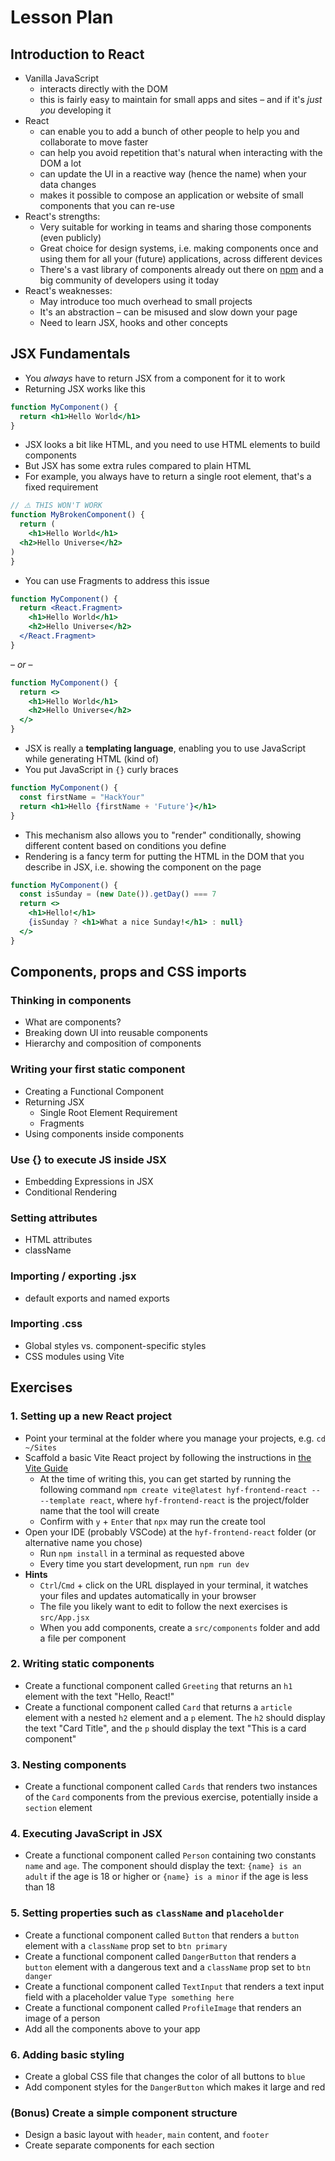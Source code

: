 # Lesson Plan

## Introduction to React

- Vanilla JavaScript
  - interacts directly with the DOM
  - this is fairly easy to maintain for small apps and sites – and if it's _just you_ developing it
- React
  - can enable you to add a bunch of other people to help you and collaborate to move faster
  - can help you avoid repetition that's natural when interacting with the DOM a lot
  - can update the UI in a reactive way (hence the name) when your data changes
  - makes it possible to compose an application or website of small components that you can re-use
- React's strengths:
  - Very suitable for working in teams and sharing those components (even publicly)
  - Great choice for design systems, i.e. making components once and using them for all your (future) applications,
    across different devices
  - There's a vast library of components already out there on [npm](https://npmjs.com) and a big community of developers
    using
    it today
- React's weaknesses:
  - May introduce too much overhead to small projects
  - It's an abstraction – can be misused and slow down your page
  - Need to learn JSX, hooks and other concepts

## JSX Fundamentals

- You _always_ have to return JSX from a component for it to work
- Returning JSX works like this

```jsx
function MyComponent() {
  return <h1>Hello World</h1>
}
```

- JSX looks a bit like HTML, and you need to use HTML elements to build components
- But JSX has some extra rules compared to plain HTML
- For example, you always have to return a single root element, that's a fixed requirement

```jsx
// ⚠️ THIS WON'T WORK
function MyBrokenComponent() {
  return (
    <h1>Hello World</h1>
  <h2>Hello Universe</h2>
)
}
```

- You can use Fragments to address this issue

```jsx
function MyComponent() {
  return <React.Fragment>
    <h1>Hello World</h1>
    <h2>Hello Universe</h2>
  </React.Fragment>
}
```

– _or_ –

```jsx
function MyComponent() {
  return <>
    <h1>Hello World</h1>
    <h2>Hello Universe</h2>
  </>
}
```

- JSX is really a **templating language**, enabling you to use JavaScript while generating HTML (kind of)
- You put JavaScript in `{}` curly braces

```jsx
function MyComponent() {
  const firstName = "HackYour"
  return <h1>Hello {firstName + 'Future'}</h1>
}
```

- This mechanism also allows you to "render" conditionally, showing different content based on conditions you define
- Rendering is a fancy term for putting the HTML in the DOM that you describe in JSX, i.e. showing the component on the
  page

```jsx
function MyComponent() {
  const isSunday = (new Date()).getDay() === 7
  return <>
    <h1>Hello!</h1>
    {isSunday ? <h1>What a nice Sunday!</h1> : null}
  </>
}
```

## Components, props and CSS imports

### Thinking in components

- What are components?
- Breaking down UI into reusable components
- Hierarchy and composition of components

### Writing your first static component

- Creating a Functional Component
- Returning JSX
  - Single Root Element Requirement
  - Fragments
- Using components inside components

### Use {} to execute JS inside JSX

- Embedding Expressions in JSX
- Conditional Rendering

### Setting attributes

- HTML attributes
- className

### Importing / exporting .jsx

- default exports and named exports

### Importing .css

- Global styles vs. component-specific styles
- CSS modules using Vite

## Exercises

### 1. Setting up a new React project

- Point your terminal at the folder where you manage your projects, e.g. `cd ~/Sites`
- Scaffold a basic Vite React project by following the instructions
  in [the Vite Guide](https://vite.dev/guide/#scaffolding-your-first-vite-project)
  - At the time of writing this, you can get started by running the following command
    `npm create vite@latest hyf-frontend-react -- --template react`, where `hyf-frontend-react` is the project/folder
    name that the tool will create
  - Confirm with `y` + `Enter` that `npx` may run the create tool
- Open your IDE (probably VSCode) at the `hyf-frontend-react` folder (or alternative name you chose)
  - Run `npm install` in a terminal as requested above
  - Every time you start development, run `npm run dev`
- **Hints**
  - `Ctrl`/`Cmd` + click on the URL displayed in your terminal, it watches your files and updates automatically in your
    browser
  - The file you likely want to edit to follow the next exercises is `src/App.jsx`
  - When you add components, create a `src/components` folder and add a file per component

### 2. Writing static components

- Create a functional component called `Greeting` that returns an `h1` element with the text "Hello, React!"
- Create a functional component called `Card` that returns a `article` element with a nested `h2` element and a `p`
  element. The `h2` should display the text "Card Title", and the `p` should display the text "This is a card component"

### 3. Nesting components

- Create a functional component called `Cards` that renders two instances of the `Card` components from the previous
  exercise, potentially inside a `section` element

### 4. Executing JavaScript in JSX

- Create a functional component called `Person` containing two constants `name` and `age`. The component should display
  the text: `{name} is an adult` if the age is 18 or higher or `{name} is a minor` if the age is less than 18

### 5. Setting properties such as `className` and `placeholder`

- Create a functional component called `Button` that renders a `button` element with a `className` prop set to
  `btn primary`
- Create a functional component called `DangerButton` that renders a `button` element with a dangerous text and a
  `className` prop set to `btn danger`
- Create a functional component called `TextInput` that renders a text input field with a placeholder value
  `Type something here`
- Create a functional component called `ProfileImage` that renders an image of a person
- Add all the components above to your app

### 6. Adding basic styling

- Create a global CSS file that changes the color of all buttons to `blue`
- Add component styles for the `DangerButton` which makes it large and red

### (Bonus) Create a simple component structure

- Design a basic layout with `header`, `main` content, and `footer`
- Create separate components for each section
